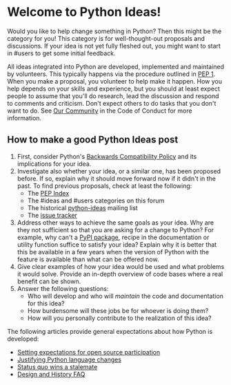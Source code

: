 # Welcome to Python Ideas!

Would you like to help change something in Python? Then this might be the category for you! This category is for well-thought-out proposals and discussions. If your idea is not yet fully fleshed out, you might want to start in #users to get some initial feedback.

All ideas integrated into Python are developed, implemented and maintained by volunteers. This typically happens via the procedure outlined in [PEP 1](https://peps.python.org/pep-0001). When you make a proposal, you volunteer to help make it happen. How you help depends on your skills and experience, but you should at least expect people to assume that you'll do research, lead the discussion and respond to comments and criticism. Don't expect others to do tasks that you don't want to do. See [Our Community](https://policies.python.org/python.org/code-of-conduct/#our-community) in the Code of Conduct for more information.

## How to make a good Python Ideas post

1. First, consider Python's [Backwards Compatibility Policy](https://peps.python.org/pep-0387) and its implications for your idea.
2. Investigate also whether your idea, or a similar one, has been proposed before. If so, explain why it should move forward now if it didn't in the past. To find previous proposals, check at least the following:
    - The [PEP Index](https://peps.python.org/pep-0000)
    - The #ideas and #users categories on this forum
    - The historical [python-ideas](https://mail.python.org/archives/list/python-ideas@python.org) mailing list
    - The [issue tracker](https://github.com/python/cpython/labels/type-feature)
3. Address other ways to achieve the same goals as your idea. Why are they not sufficient so that you are asking for a change to Python? For example, why can't a [PyPI package](https://pypi.org), recipe in the documentation or utility function suffice to satisfy your idea? Explain why it is better that this be available in a few years when the version of Python with the feature is available than what can be offered now.
4. Give clear examples of how your idea would be used and what problems it would solve. Provide an in-depth overview of code bases where a real benefit can be shown.
5. Answer the following questions:
    - Who will develop and who will *maintain* the code and documentation for this idea?
    - How burdensome will these jobs be for whoever is doing them?
    - How will you personally contribute to the realization of this idea?

The following articles provide general expectations about how Python is developed:

- [Setting expectations for open source participation](https://snarky.ca/setting-expectations-for-open-source-participation)
- [Justifying Python language changes](https://www.curiousefficiency.org/posts/2011/02/justifying-python-language-changes/)
- [Status quo wins a stalemate](https://www.curiousefficiency.org/posts/2011/02/status-quo-wins-stalemate/)
- [Design and History FAQ](https://docs.python.org/dev/faq/design.html)
